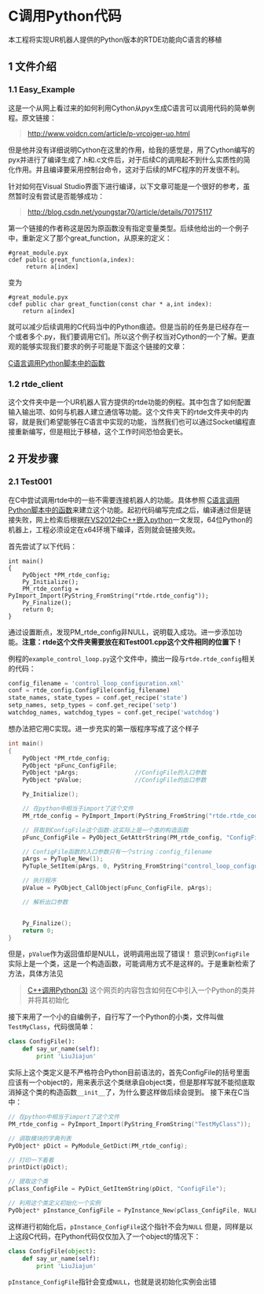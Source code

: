 # C调用Python代码

本工程将实现UR机器人提供的Python版本的RTDE功能向C语言的移植

## 1 文件介绍

### 1.1 Easy_Example

这是一个从网上看过来的如何利用Cython从pyx生成C语言可以调用代码的简单例程。原文链接：

> http://www.voidcn.com/article/p-vrcojger-uo.html

但是他并没有详细说明Cython在这里的作用，给我的感觉是，用了Cython编写的pyx并进行了编译生成了.h和.c文件后，对于后续C的调用起不到什么实质性的简化作用。并且编译要采用控制台命令，这对于后续的MFC程序的开发很不利。

针对如何在Visual Studio界面下进行编译，以下文章可能是一个很好的参考，虽然暂时没有尝试是否能够成功：

> http://blog.csdn.net/youngstar70/article/details/70175117

第一个链接的作者称这是因为原函数没有指定变量类型。后续他给出的一个例子中，重新定义了那个great_function，从原来的定义：

```
#great_module.pyx
cdef public great_function(a,index):
     return a[index]
```

变为

```
#great_module.pyx
cdef public char great_function(const char * a,int index):
    return a[index]
```

就可以减少后续调用的C代码当中的Python痕迹。但是当前的任务是已经存在一个或者多个.py，我们要调用它们。所以这个例子权当对Cython的一个了解。更直观的能够实现我们要求的例子可能是下面这个链接的文章：

[C语言调用Python脚本中的函数](http://blog.csdn.net/hexiaomin_1984/article/details/37969193)

### 1.2 rtde_client

这个文件夹中是一个UR机器人官方提供的rtde功能的例程。其中包含了如何配置输入输出项、如何与机器人建立通信等功能。这个文件夹下的rtde文件夹中的内容，就是我们希望能够在C语言中实现的功能，当然我们也可以通过Socket编程直接重新编写，但是相比于移植，这个工作时间恐怕会更长。

## 2 开发步骤

### 2.1 Test001

在C中尝试调用rtde中的一些不需要连接机器人的功能。具体参照
[C语言调用Python脚本中的函数](http://blog.csdn.net/hexiaomin_1984/article/details/37969193)来建立这个功能。起初代码编写完成之后，编译通过但是链接失败，网上检索后根据[在VS2012中C++嵌入python](http://blog.csdn.net/haimengao/article/details/16867547)一文发现，64位Python的机器上，工程必须设定在x64环境下编译，否则就会链接失败。

首先尝试了以下代码：

```
int main()
{
    PyObject *PM_rtde_config;
    Py_Initialize();
    PM_rtde_config = PyImport_Import(PyString_FromString("rtde.rtde_config"));
    Py_Finalize();
    return 0;
}
```

通过设置断点，发现PM_rtde_config非NULL，说明载入成功。进一步添加功能。**注意：rtde这个文件夹需要放在和Test001.cpp这个文件相同的位置下！**

例程的`example_control_loop.py`这个文件中，摘出一段与`rtde.rtde_config`相关的代码：

```python
config_filename = 'control_loop_configuration.xml'
conf = rtde_config.ConfigFile(config_filename)
state_names, state_types = conf.get_recipe('state')
setp_names, setp_types = conf.get_recipe('setp')
watchdog_names, watchdog_types = conf.get_recipe('watchdog')
```

想办法把它用C实现。进一步充实的第一版程序写成了这个样子

```c++
int main()
{
    PyObject *PM_rtde_config;
    PyObject *pFunc_ConfigFile;
    PyObject *pArgs;				//ConfigFile的入口参数
    PyObject *pValue;				//ConfigFile的出口参数

    Py_Initialize();

    // 在python中相当于import了这个文件
    PM_rtde_config = PyImport_Import(PyString_FromString("rtde.rtde_config"));

    // 获取到ConfigFile这个函数-这实际上是一个类的构造函数
    pFunc_ConfigFile = PyObject_GetAttrString(PM_rtde_config, "ConfigFile");

    // ConfigFile函数的入口参数只有一个string：config_filename
    pArgs = PyTuple_New(1);
    PyTuple_SetItem(pArgs, 0, PyString_FromString("control_loop_configuration.xml"));

    // 执行程序
    pValue = PyObject_CallObject(pFunc_ConfigFile, pArgs);

    // 解析出口参数


    Py_Finalize();
    return 0;
}
```

但是，`pValue`作为返回值却是NULL，说明调用出现了错误！
意识到`ConfigFile`实际上是一个类，这是一个构造函数，可能调用方式不是这样的。于是重新检索了方法，具体方法见
> [C++调用Python(3)](http://blog.csdn.net/marising/article/details/2917892)
这个网页的内容包含如何在C中引入一个Python的类并并将其初始化

接下来用了一个小的自编例子，自行写了一个Python的小类，文件叫做`TestMyClass`，代码很简单：

```python
class ConfigFile():
    def say_ur_name(self):
        print 'LiuJiajun'
```

实际上这个类定义是不严格符合Python目前语法的，首先ConfigFile的括号里面应该有一个object的，用来表示这个类继承自object类，但是那样写就不能彻底取消掉这个类的构造函数`__init__`了，为什么要这样做后续会提到。
接下来在C当中：

```c++
// 在python中相当于import了这个文件
PM_rtde_config = PyImport_Import(PyString_FromString("TestMyClass"));

// 调取模块的字典列表
PyObject* pDict = PyModule_GetDict(PM_rtde_config);

// 打印一下看看
printDict(pDict);

// 提取这个类
pClass_ConfigFile = PyDict_GetItemString(pDict, "ConfigFile");

// 利用这个类定义初始化一个实例
PyObject* pInstance_ConfigFile = PyInstance_New(pClass_ConfigFile, NULL, NULL);
```

这样进行初始化后，`pInstance_ConfigFile`这个指针不会为`NULL`
但是，同样是以上这段C代码，在Python代码仅仅加入了一个object的情况下：

```python
class ConfigFile(object):
    def say_ur_name(self):
        print 'LiuJiajun'
```

`pInstance_ConfigFile`指针会变成`NULL`，也就是说初始化实例会出错
